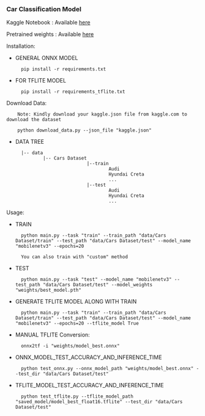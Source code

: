### Car Classification Model

Kaggle Notebook : Available [here](./20240515-assignment-carclassification.ipynb)

Pretrained weights : Available [here](https://drive.google.com/file/d/11bGMM4WQkxoR30tCGGqpd2rvmU2xZdqh/view?usp=sharing)

Installation:

- GENERAL ONNX MODEL

        pip install -r requirements.txt

- FOR TFLITE MODEL

        pip install -r requirements_tflite.txt

Download Data:
        
        Note: Kindly download your kaggle.json file from kaggle.com to download the dataset

        python download_data.py --json_file "kaggle.json"

- DATA TREE

        |-- data
                |-- Cars Dataset
                                |--train
                                        Audi
                                        Hyundai Creta
                                        ...
                                |--test
                                        Audi
                                        Hyundai Creta
                                        ...



Usage:

- TRAIN 

        python main.py --task "train" --train_path "data/Cars Dataset/train" --test_path "data/Cars Dataset/test" --model_name "mobilenetv3" --epochs=20

        You can also train with "custom" method

- TEST

        python main.py --task "test" --model_name "mobilenetv3" --test_path "data/Cars Dataset/test" --model_weights "weights/best_model.pth"

- GENERATE TFLITE MODEL ALONG WITH TRAIN

        python main.py --task "train" --train_path "data/Cars Dataset/train" --test_path "data/Cars Dataset/test" --model_name "mobilenetv3" --epochs=20 --tflite_model True

- MANUAL TFLITE Conversion:

        onnx2tf -i "weights/model_best.onnx"

- ONNX_MODEL_TEST_ACCURACY_AND_INFERENCE_TIME

        python test_onnx.py --onnx_model_path "weights/model_best.onnx" --test_dir "data/Cars Dataset/test"

- TFLITE_MODEL_TEST_ACCURACY_AND_INFERENCE_TIME

        python test_tflite.py --tflite_model_path "saved_model/model_best_float16.tflite" --test_dir "data/Cars Dataset/test"

